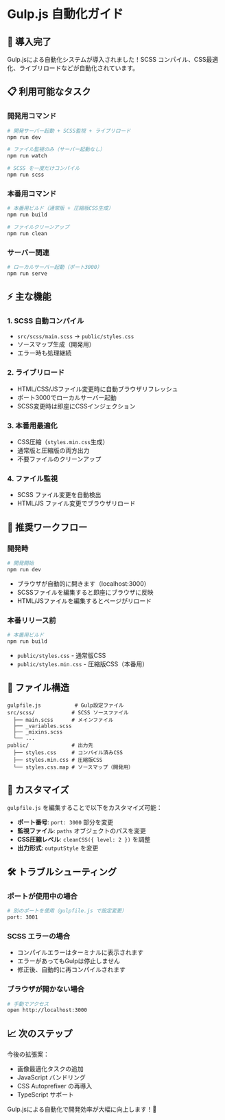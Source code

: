 # Gulp.js 自動化ガイド

## 🎯 導入完了

Gulp.jsによる自動化システムが導入されました！SCSS コンパイル、CSS最適化、ライブリロードなどが自動化されています。

## 📋 利用可能なタスク

### 開発用コマンド

```bash
# 開発サーバー起動 + SCSS監視 + ライブリロード
npm run dev

# ファイル監視のみ（サーバー起動なし）
npm run watch

# SCSS を一度だけコンパイル
npm run scss
```

### 本番用コマンド

```bash
# 本番用ビルド（通常版 + 圧縮版CSS生成）
npm run build

# ファイルクリーンアップ
npm run clean
```

### サーバー関連

```bash
# ローカルサーバー起動（ポート3000）
npm run serve
```

## ⚡ 主な機能

### 1. **SCSS 自動コンパイル**
- `src/scss/main.scss` → `public/styles.css`
- ソースマップ生成（開発用）
- エラー時も処理継続

### 2. **ライブリロード**
- HTML/CSS/JSファイル変更時に自動ブラウザリフレッシュ
- ポート3000でローカルサーバー起動
- SCSS変更時は即座にCSSインジェクション

### 3. **本番用最適化**
- CSS圧縮（`styles.min.css`生成）
- 通常版と圧縮版の両方出力
- 不要ファイルのクリーンアップ

### 4. **ファイル監視**
- SCSS ファイル変更を自動検出
- HTML/JS ファイル変更でブラウザリロード

## 🚀 推奨ワークフロー

### 開発時
```bash
# 開発開始
npm run dev
```
- ブラウザが自動的に開きます（localhost:3000）
- SCSSファイルを編集すると即座にブラウザに反映
- HTML/JSファイルを編集するとページがリロード

### 本番リリース前
```bash
# 本番用ビルド
npm run build
```
- `public/styles.css` - 通常版CSS
- `public/styles.min.css` - 圧縮版CSS（本番用）

## 📁 ファイル構造

```
gulpfile.js           # Gulp設定ファイル
src/scss/            # SCSS ソースファイル
  ├── main.scss      # メインファイル
  ├── _variables.scss
  ├── _mixins.scss
  └── ...
public/              # 出力先
  ├── styles.css     # コンパイル済みCSS
  ├── styles.min.css # 圧縮版CSS
  └── styles.css.map # ソースマップ（開発用）
```

## 🔧 カスタマイズ

`gulpfile.js` を編集することで以下をカスタマイズ可能：

- **ポート番号**: `port: 3000` 部分を変更
- **監視ファイル**: `paths` オブジェクトのパスを変更
- **CSS圧縮レベル**: `cleanCSS({ level: 2 })` を調整
- **出力形式**: `outputStyle` を変更

## 🛠️ トラブルシューティング

### ポートが使用中の場合
```bash
# 別のポートを使用（gulpfile.js で設定変更）
port: 3001
```

### SCSS エラーの場合
- コンパイルエラーはターミナルに表示されます
- エラーがあってもGulpは停止しません
- 修正後、自動的に再コンパイルされます

### ブラウザが開かない場合
```bash
# 手動でアクセス
open http://localhost:3000
```

## 📈 次のステップ

今後の拡張案：
- 画像最適化タスクの追加
- JavaScript バンドリング
- CSS Autoprefixer の再導入
- TypeScript サポート

Gulp.jsによる自動化で開発効率が大幅に向上します！🎉
